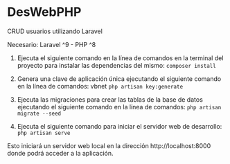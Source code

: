 # DesWebPHP
CRUD usuarios utilizando Laravel

Necesario: Laravel ^9 - PHP ^8

1. Ejecuta el siguiente comando en la línea de comandos en la terminal del proyecto para instalar las dependencias del mismo:
    ``composer install``
2. Genera una clave de aplicación única ejecutando el siguiente comando en la línea de comandos:
vbnet
    ``php artisan key:generate``
    
4. Ejecuta las migraciones para crear las tablas de la base de datos ejecutando el siguiente comando en la línea de comandos:
    ``php artisan migrate --seed``
    
5. Ejecuta el siguiente comando para iniciar el servidor web de desarrollo:
    ``php artisan serve``

Esto iniciará un servidor web local en la dirección http://localhost:8000 donde podrá acceder a la aplicación.
